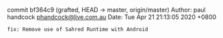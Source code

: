 commit bf364c9 (grafted, HEAD -> master, origin/master)
Author: paul handcock <phandcock@live.com.au>
Date:   Tue Apr 21 21:13:05 2020 +0800

    fix: Remove use of Sahred Runtime with Android
